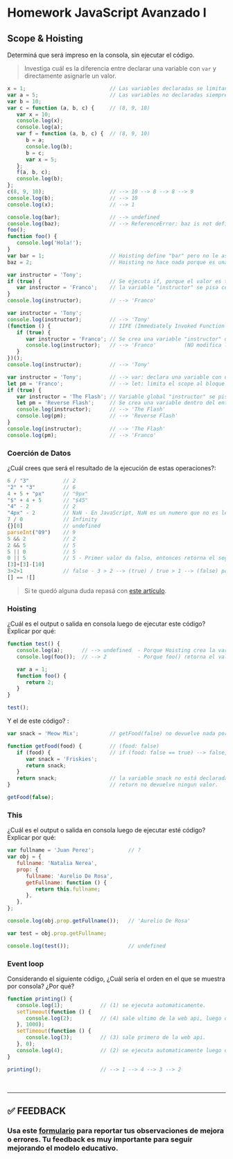 # Homework JavaScript Avanzado I

## Scope & Hoisting

Determiná que será impreso en la consola, sin ejecutar el código.

> Investiga cuál es la diferencia entre declarar una variable con `var` y directamente asignarle un valor.

```javascript
x = 1;                           // Las variables declaradas se limitan al contexto de ejecución en el cual son declaradas.
var a = 5;                       // Las variables no declaradas siempre son globales.
var b = 10; 
var c = function (a, b, c) {     // (8, 9, 10)
   var x = 10;                   
   console.log(x);               
   console.log(a);               
   var f = function (a, b, c) {  // (8, 9, 10)
      b = a;                     
      console.log(b);            
      b = c;                     
      var x = 5;                 
   };
   f(a, b, c);                   
   console.log(b);               
};
c(8, 9, 10);                     // --> 10 --> 8 --> 8 --> 9
console.log(b);                  // --> 10
console.log(x);                  // --> 1
```

```javascript
console.log(bar);                // --> undefined
console.log(baz);                // --> ReferenceError: baz is not defined
foo();                           
function foo() {
   console.log('Hola!');
}
var bar = 1;                     // Hoisting define "bar" pero no le asigna valor
baz = 2;                         // Hoisting no hace nada porque es una instrucción netamente de asignación
```

```javascript
var instructor = 'Tony';
if (true) {                      // Se ejecuta if, porque el valor es true
   var instructor = 'Franco';    // la variable "instructor" se pisa con el valor 'Franco'
}
console.log(instructor);         // --> 'Franco'
```

```javascript
var instructor = 'Tony';
console.log(instructor);         // --> 'Tony'
(function () {                   // IIFE (Immediately Invoked Function Expression).
   if (true) {
      var instructor = 'Franco'; // Se crea una variable "instructor" dentro del entorno de la función.
      console.log(instructor);   // --> 'Franco'         (NO modifica la variable global "instructor")
   }
})();
console.log(instructor);         // --> 'Tony'
```

```javascript
var instructor = 'Tony';         // --> var: declara una variable con un scope global, mientras que;
let pm = 'Franco';               // --> let: limita el scope al bloque o expresión donde se está utilizando.
if (true) {
   var instructor = 'The Flash'; // Variable global "instructor" se pisa.
   let pm = 'Reverse Flash';     // Se crea una variable dentro del entorno de la estructura de control.
   console.log(instructor);      // --> 'The Flash'
   console.log(pm);              // --> 'Reverse Flash'
}
console.log(instructor);         // --> 'The Flash'
console.log(pm);                 // --> 'Franco'
```

### Coerción de Datos

¿Cuál crees que será el resultado de la ejecución de estas operaciones?:

```javascript
6 / "3"           // 2
"2" * "3"         // 6
4 + 5 + "px"      // "9px"
"$" + 4 + 5       // "$45"
"4" - 2           // 2
"4px" - 2         // NaN - En JavaScript, NaN es un numero que no es legal.
7 / 0             // Infinity
{}[0]             // undefined
parseInt("09")    // 9
5 && 2            // 2
2 && 5            // 5
5 || 0            // 5
0 || 5            // 5 - Primer valor da falso, entonces retorna el segundo.
[3]+[3]-[10]
3>2>1             // false - 3 > 2 --> (true) / true > 1 --> (false) porque true == 1
[] == ![]
```

> Si te quedó alguna duda repasá con [este artículo](http://javascript.info/tutorial/object-conversion).

### Hoisting

¿Cuál es el output o salida en consola luego de ejecutar este código? Explicar por qué:

```javascript
function test() {
   console.log(a);      // --> undefined  - Porque Hoisting crea la variable a, pero nunca le asigna valor.
   console.log(foo());  // --> 2          - Porque foo() retorna el valor numerico 2.

   var a = 1;
   function foo() {
      return 2;
   }
}

test();
```

Y el de este código? :

```javascript
var snack = 'Meow Mix';          // getFood(false) no devuelve nada porque:

function getFood(food) {         // (food: false)
   if (food) {                   // if (food: false == true) --> false, if no se ejecuta.
      var snack = 'Friskies';
      return snack;
   }
   return snack;                 // la variable snack no está declarada;
}                                // return no devuelve ningun valor.

getFood(false);
```

### This

¿Cuál es el output o salida en consola luego de ejecutar esté código? Explicar por qué:

```javascript
var fullname = 'Juan Perez';           // ?
var obj = {
   fullname: 'Natalia Nerea',
   prop: {
      fullname: 'Aurelio De Rosa',
      getFullname: function () {
         return this.fullname;
      },
   },
};

console.log(obj.prop.getFullname());   // 'Aurelio De Rosa'

var test = obj.prop.getFullname;

console.log(test());                   // undefined
```

### Event loop

Considerando el siguiente código, ¿Cuál sería el orden en el que se muestra por consola? ¿Por qué?

```javascript
function printing() {
   console.log(1);            // (1) se ejecuta automaticamente.
   setTimeout(function () {
      console.log(2);         // (4) sale ultimo de la web api, luego del tercer console log.
   }, 1000);
   setTimeout(function () {
      console.log(3);         // (3) sale primero de la web api.
   }, 0);
   console.log(4);            // (2) se ejecuta automaticamente luego del primer console log.
}

printing();                   // --> 1 --> 4 --> 3 --> 2
```

</br >

---

## **✅ FEEDBACK**

### Usa este [**formulario**](https://docs.google.com/forms/d/e/1FAIpQLSe1MybH_Y-xcp1RP0jKPLndLdJYg8cwyHkSb9MwSrEjoxyzWg/viewform) para reportar tus observaciones de mejora o errores. Tu feedback es muy importante para seguir mejorando el modelo educativo.
